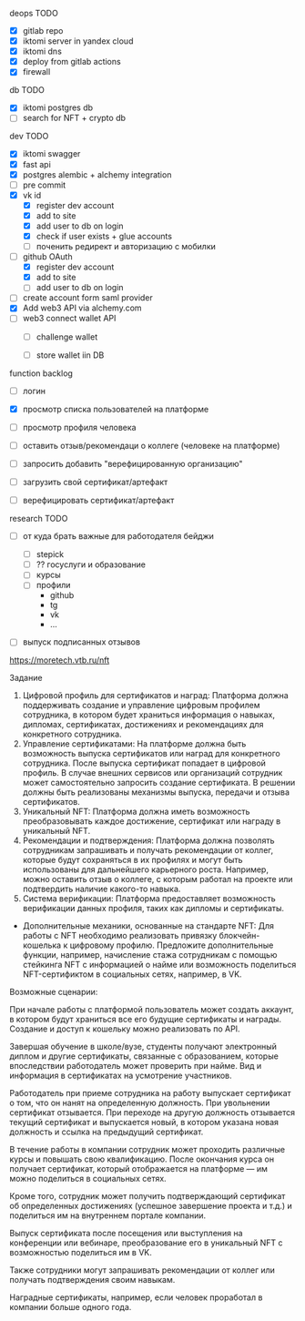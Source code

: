 deops TODO

 - [x] gitlab repo
 - [x] iktomi server in yandex cloud
 - [X] iktomi dns 
 - [x] deploy from gitlab actions
 - [X] firewall

db TODO
 - [X] iktomi postgres db
 - [ ] search for NFT + crypto db

dev TODO
 - [X] iktomi swagger
 - [x] fast api 
 - [X] postgres alembic + alchemy integration
 - [ ] pre commit
 - [X] vk id
   - [x] register dev account
   - [x] add to site
   - [X] add user to db on login
   - [X] check if user exists + glue accounts
   - [ ] поченить редирект и авторизацию с мобилки
 - [ ] github OAuth
   - [x] register dev account
   - [x] add to site
   - [ ] add user to db on login
 - [ ] create account form saml provider
 - [X] Add web3 API via alchemy.com
 - [ ] web3 connect wallet API
   - [ ] challenge wallet
   - [ ] store wallet iin DB
    
 
function backlog
 - [ ] логин
 - [x] просмотр списка пользователей на платформе
 - [ ] просмотр профиля человека
 - [ ] оставить отзыв/рекомендаци о коллеге (человеке на платформе)
 - [ ] запросить добавить "верефицированную организацию"
 - [ ] загрузить свой сертификат/артефакт 
 - [ ] верефицировать сертификат/артефакт


research TODO
 - [ ] от куда брать важные для работодателя бейджи
   - [ ] stepick
   - [ ] ?? госуслуги и образование
   - [ ] курсы
   - [ ] профили
     - github
     - tg
     - vk
     - ...
 - [ ] выпуск подписанных отзывов
 
   
https://moretech.vtb.ru/nft

Задание

1. Цифровой профиль для сертификатов и наград:
Платформа должна поддерживать создание и управление цифровым профилем сотрудника, в котором будет храниться информация о навыках, дипломах, сертификатах, достижениях и рекомендациях для конкретного сотрудника.
2. Управление сертификатами:
На платформе должна быть возможность выпуска сертификатов или наград для конкретного сотрудника. После выпуска сертификат попадает в цифровой профиль.
В случае внешних сервисов или организаций сотрудник может самостоятельно запросить создание сертификата.
В решении должны быть реализованы механизмы выпуска, передачи и отзыва сертификатов.
3. Уникальный NFT:
Платформа должна иметь возможность преобразовывать каждое достижение, сертификат или награду в уникальный NFT.
4. Рекомендации и подтверждения:
Платформа должна позволять сотрудникам запрашивать и получать рекомендации от коллег, которые будут сохраняться в их профилях и могут быть использованы для дальнейшего карьерного роста. Например, можно оставить отзыв о коллеге, с которым работал на проекте или подтвердить наличие какого-то навыка.
5. Система верификации:
Платформа предоставляет возможность верификации данных профиля, таких как дипломы и сертификаты.

* Дополнительные механики, основанные на стандарте NFT:
Для работы с NFT необходимо реализовать привязку блокчейн-кошелька к цифровому профилю.
Предложите дополнительные функции, например, начисление стажа сотрудникам с помощью стейкинга NFT с информацией о найме или возможность поделиться NFT-сертификтом в социальных сетях, например, в VK.

Возможные сценарии:

При начале работы с платформой пользователь может создать аккаунт, в котором будут храниться все его будущие сертификаты и награды. Создание и доступ к кошельку можно реализовать по API.

Завершая обучение в школе/вузе, студенты получают электронный диплом и другие сертификаты, связанные c образованием, которые впоследствии работодатель может проверить при найме. Вид и информация в сертификатах на усмотрение участников.

Работодатель при приеме сотрудника на работу выпускает сертификат о том, что он нанят на определенную должность. При увольнении сертификат отзывается. При переходе на другую должность отзывается текущий сертификат и выпускается новый, в котором указана новая должность и ссылка на предыдущий сертификат.

В течение работы в компании сотрудник может проходить различные курсы и повышать свою квалификацию. После окончания курса он получает сертификат, который отображается на платформе — им можно поделиться в социальных сетях.

Кроме того, сотрудник может получить подтверждающий сертификат об определенных достижениях (успешное завершение проекта и т.д.) и поделиться им на внутреннем портале компании.

Выпуск сертификата после посещения или выступления на конференции или вебинаре, преобразование его в уникальный NFT c возможностью поделиться им в VK.

Также сотрудники могут запрашивать рекомендации от коллег или получать подтверждения своим навыкам.

Наградные сертификаты, например, если человек проработал в компании больше одного года.